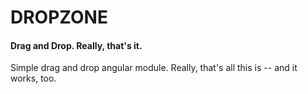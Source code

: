 # DROPZONE
#### Drag and Drop. Really, that's it.

Simple drag and drop angular module. Really, that's all this is -- and it works, too.
